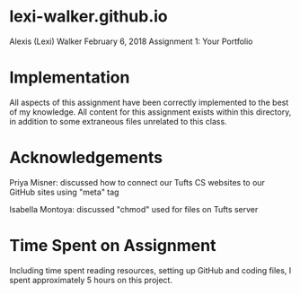 # lexi-walker.github.io

Alexis (Lexi) Walker
February 6, 2018
Assignment 1: Your Portfolio

# Implementation
All aspects of this assignment have been correctly implemented to the best of
my knowledge. All content for this assignment exists within this directory,
in addition to some extraneous files unrelated to this class.

# Acknowledgements
Priya Misner: discussed how to connect our Tufts CS websites to our GitHub
sites using "meta" tag

Isabella Montoya: discussed "chmod" used for files on Tufts server

# Time Spent on Assignment
Including time spent reading resources, setting up GitHub and coding
files, I spent approximately 5 hours on this project.
